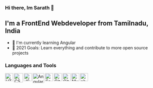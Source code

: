 ### Hi there, Im Sarath 👋

## I'm a FrontEnd Webdeveloper from Tamilnadu, India
- 🔭 I'm currently learning Angular 
- 🌱 2021 Goals: Learn everything and contribute to more open source projects
 
### Languages and Tools

<img align="left" alt="HTML5" width="26px" src="https://www.freepnglogos.com/uploads/html5-logo-png/html5-logo-html-logo-0.png"/>
<img align="left" alt="CSS3" width="30px" src="https://www.freepnglogos.com/uploads/html5-logo-png/html5-logo-css-logo-png-transparent-svg-vector-bie-supply-9.png"/>
<img align="left" alt="JS" width="26px" src="https://www.freepnglogos.com/uploads/javascript-png/javascript-vector-logo-yellow-png-transparent-javascript-vector-12.png"/>
<img align="left" alt="Angular" height="32px" width="38px" src="https://dwglogo.com/wp-content/uploads/2017/03/1250px-AngularJS_logo-1024x705.png"/>
<img align="left" alt="Sass" width="26px" src="https://logos-download.com/wp-content/uploads/2016/09/Sass_logo-700x524.png"/>
<img align="left" alt="Git" width="26px" src="https://logos-download.com/wp-content/uploads/2021/01/Git_Logo_full-700x292.png"/>
<img align="left" alt="Github" width="26px" src="https://github.githubassets.com/images/modules/logos_page/GitHub-Mark.png"/>
<img align="left" alt="Mysql" width="26px" src="https://logos-download.com/wp-content/uploads/2016/05/MySQL_logo_logotype-700x413.png"/>
<img align="left" alt="php" width="26px" src="https://logos-download.com/wp-content/uploads/2016/09/PHP_logo-700x368.png"/>
